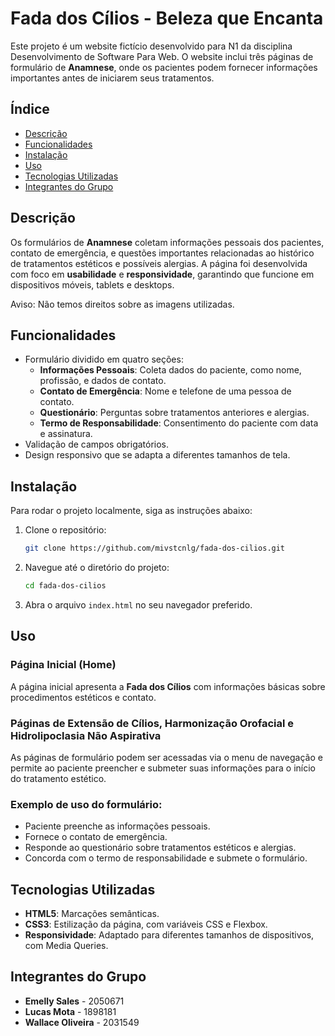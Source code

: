 # Fada dos Cílios - Beleza que Encanta

Este projeto é um website fictício desenvolvido para N1 da disciplina Desenvolvimento de Software Para Web. O website inclui três páginas de formulário de **Anamnese**, onde os pacientes podem fornecer informações importantes antes de iniciarem seus tratamentos.

## Índice

- [Descrição](#descrição)
- [Funcionalidades](#funcionalidades)
- [Instalação](#instalação)
- [Uso](#uso)
- [Tecnologias Utilizadas](#tecnologias-utilizadas)
- [Integrantes do Grupo](#integrantes-grupo)

## Descrição

Os formulários de **Anamnese** coletam informações pessoais dos pacientes, contato de emergência, e questões importantes relacionadas ao histórico de tratamentos estéticos e possíveis alergias. A página foi desenvolvida com foco em **usabilidade** e **responsividade**, garantindo que funcione em dispositivos móveis, tablets e desktops.

Aviso: Não temos direitos sobre as imagens utilizadas.

## Funcionalidades

- Formulário dividido em quatro seções:
  - **Informações Pessoais**: Coleta dados do paciente, como nome, profissão, e dados de contato.
  - **Contato de Emergência**: Nome e telefone de uma pessoa de contato.
  - **Questionário**: Perguntas sobre tratamentos anteriores e alergias.
  - **Termo de Responsabilidade**: Consentimento do paciente com data e assinatura.
- Validação de campos obrigatórios.
- Design responsivo que se adapta a diferentes tamanhos de tela.

## Instalação

Para rodar o projeto localmente, siga as instruções abaixo:

1. Clone o repositório:
    ```bash
    git clone https://github.com/mivstcnlg/fada-dos-cilios.git
    ```
2. Navegue até o diretório do projeto:
    ```bash
    cd fada-dos-cilios
    ```

3. Abra o arquivo `index.html` no seu navegador preferido.

## Uso

### Página Inicial (Home)
A página inicial apresenta a **Fada dos Cílios** com informações básicas sobre procedimentos estéticos e contato.

### Páginas de Extensão de Cílios, Harmonização Orofacial e Hidrolipoclasia Não Aspirativa 
As páginas de formulário podem ser acessadas via o menu de navegação e permite ao paciente preencher e submeter suas informações para o início do tratamento estético.

### Exemplo de uso do formulário:
- Paciente preenche as informações pessoais.
- Fornece o contato de emergência.
- Responde ao questionário sobre tratamentos estéticos e alergias.
- Concorda com o termo de responsabilidade e submete o formulário.


## Tecnologias Utilizadas

- **HTML5**: Marcações semânticas.
- **CSS3**: Estilização da página, com variáveis CSS e Flexbox.
- **Responsividade**: Adaptado para diferentes tamanhos de dispositivos, com Media Queries.

## Integrantes do Grupo
- **Emelly Sales** - 2050671
- **Lucas Mota** - 1898181
- **Wallace Oliveira** - 2031549

